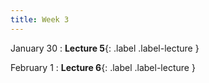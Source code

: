 ```yaml
---
title: Week 3
---
```


January 30
: **Lecture 5**{: .label .label-lecture }


February 1
: **Lecture 6**{: .label .label-lecture }


